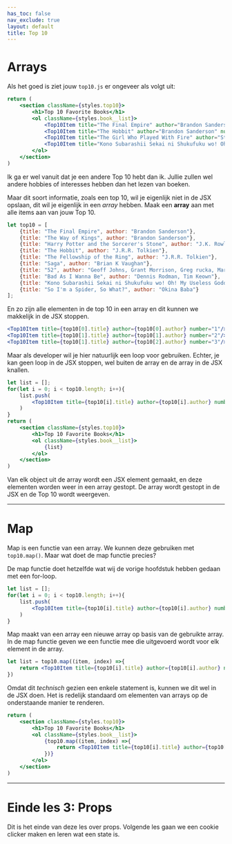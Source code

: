 ```yaml
---
has_toc: false
nav_exclude: true
layout: default
title: Top 10
---
```


# Arrays

Als het goed is ziet jouw `top10.js` er ongeveer als volgt uit:

```jsx
return (
    <section className={styles.top10}>
        <h1>Top 10 Favorite Books</h1>
        <ol className={styles.book__list}>
            <Top10Item title="The Final Empire" author="Brandon Sanderson" number="1"/>
            <Top10Item title="The Hobbit" author="Brandon Sanderson" number="2"/>
            <Top10Item title="The Girl Who Played With Fire" author="Stieg Larrson" number="3"/>
            <Top10Item title="Kono Subarashii Sekai ni Shukufuku wo! Oh! My Useless Goddess!" author="Natsume Akatsuki" number="4"/>
        </ol>
    </section>
)
```

Ik ga er wel vanuit dat je een andere Top 10 hebt dan ik. Jullie zullen wel andere hobbies of interesses hebben dan het lezen van boeken. 

Maar dit soort informatie, zoals een top 10, wil je eigenlijk niet in de JSX opslaan, dit wil je eigenlijk in een *array* hebben. Maak een **array** aan met alle items aan van jouw Top 10.
```jsx
let top10 = [
    {title: "The Final Empire", author: "Brandon Sanderson"},
    {title: "The Way of Kings", author: "Brandon Sanderson"},
    {title: "Harry Potter and the Sorcerer's Stone", author: "J.K. Rowling"},
    {title: "The Hobbit", author: "J.R.R. Tolkien"},
    {title: "The Fellowship of the Ring", author: "J.R.R. Tolkien"},
    {title: "Saga", author: "Brian K Vaughan"},
    {title: "52", author: "Geoff Johns, Grant Morrison, Greg rucka, Mark Waid, Keith Giffen"},
    {title: "Bad As I Wanna Be", author: "Dennis Rodman, Tim Keown"},
    {title: "Kono Subarashii Sekai ni Shukufuku wo! Oh! My Useless Goddess!", author: "Natsume Akatsuki"},
    {title: "So I'm a Spider, So What?", author: "Okina Baba"}
];
```
En zo zijn alle elementen in de top 10 in een array en dit kunnen we makkelijk in de JSX stoppen. 

```jsx
<Top10Item title={top10[0].title} author={top10[0].author} number="1"/>
<Top10Item title={top10[1].title} author={top10[1].author} number="2"/>
<Top10Item title={top10[1].title} author={top10[2].author} number="3"/>
```
Maar als developer wil je hier natuurlijk een loop voor gebruiken. Echter, je kan geen loop in de JSX stoppen, wel buiten de array en de array in de JSX knallen.
```jsx
let list = [];
for(let i = 0; i < top10.length; i++){
    list.push(
        <Top10Item title={top10[i].title} author={top10[i].author} number={i+1}/>
    )
}
return (
    <section className={styles.top10}>
        <h1>Top 10 Favorite Books</h1>
        <ol className={styles.book__list}>
            {list}
        </ol>
    </section>
)
```
Van elk object uit de array wordt een JSX element gemaakt, en deze elementen worden weer in een array gestopt. De array wordt gestopt in de JSX en de Top 10 wordt weergeven.

---

# Map

Map is een functie van een array. We kunnen deze gebruiken met `top10.map()`. Maar wat doet de map functie precies?

De map functie doet hetzelfde wat wij de vorige hoofdstuk hebben gedaan met een for-loop.

```jsx
let list = [];
for(let i = 0; i < top10.length; i++){
    list.push(
        <Top10Item title={top10[i].title} author={top10[i].author} number={i+1}/>
    )
}
```

Map maakt van een array een nieuwe array op basis van de gebruikte array. In de map functie geven we een functie mee die uitgevoerd wordt voor elk element in de array.
```jsx
let list = top10.map((item, index) =>{
    return <Top10Item title={top10[i].title} author={top10[i].author} number={index+1}/>
})
```

Omdat dit *technisch* gezien een enkele statement is, kunnen we dit wel in de JSX doen. Het is redelijk standaard om elementen van arrays op de onderstaande manier te renderen.

```jsx
return (
    <section className={styles.top10}>
        <h1>Top 10 Favorite Books</h1>
        <ol className={styles.book__list}>
            {top10.map((item, index) =>{
                return <Top10Item title={top10[i].title} author={top10[i].author} number={index+1}/>
            })}
        </ol>
    </section>
)
```

---

# Einde les 3: Props
Dit is het einde van deze les over props. Volgende les gaan we een cookie clicker maken en leren wat een state is.